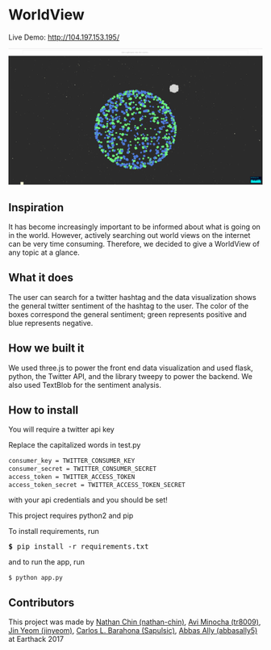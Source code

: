 # WorldView
Live Demo: http://104.197.153.195/

![WorldView](worldviews.png?raw=true)

## Inspiration
It has become increasingly important to be informed about what is going on in the world. However, actively searching out world views on the internet can be very time consuming. Therefore, we decided to give a WorldView of any topic at a glance.

## What it does
The user can search for a twitter hashtag and the data visualization shows the general twitter sentiment of the hashtag to the user. The color of the boxes correspond the general sentiment; green represents positive and blue represents negative.

## How we built it
We used three.js to power the front end data visualization and used flask, python, the Twitter API, and the library tweepy to power the backend. We also used TextBlob for the sentiment analysis.

## How to install
You will require a twitter api key

Replace the capitalized words in test.py
```
consumer_key = TWITTER_CONSUMER_KEY
consumer_secret = TWITTER_CONSUMER_SECRET
access_token = TWITTER_ACCESS_TOKEN
access_token_secret = TWITTER_ACCESS_TOKEN_SECRET
```
with your api credentials and you should be set!


This project requires python2 and pip

To install requirements, run
<pre>
<b>$</b> pip install -r requirements.txt
</pre>
and to run the app, run
```
$ python app.py
```

## Contributors
This project was made by [Nathan Chin (nathan-chin)](https://github.com/nathan-chin), [Avi Minocha (tr8009)](https://github.com/tr8009), [Jin Yeom (jinyeom)](https://github.com/jinyeom), [Carlos L. Barahona (Sapulsic)](https://github.com/Sapulsic), [Abbas Ally (abbasally5)](https://github.com/abbasally5) at Earthack 2017
